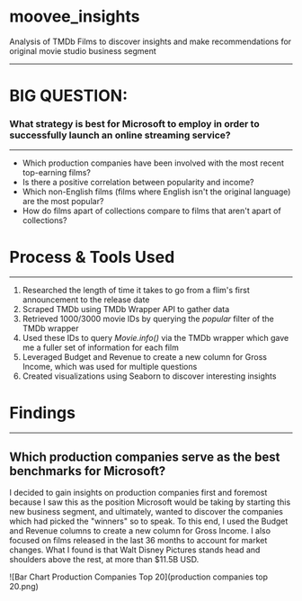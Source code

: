 # moovee_insights

Analysis of TMDb Films to discover insights and make recommendations for original movie studio business segment

---

# BIG QUESTION: 

### What strategy is best for Microsoft to employ in order to successfully launch an online streaming service?

---

<ul>
    <li>Which production companies have been involved with the most recent top-earning films?</li>
    <li>Is there a positive correlation between popularity and income?</li>
    <li>Which non-English films (films where English isn't the original language) are the most popular?</li>
    <li>How do films apart of collections compare to films that aren't apart of collections?</li>
</ul>


# Process & Tools Used

---

<ol>
    <li>Researched the length of time it takes to go from a flim's first announcement to the release date</li>
    <li>Scraped TMDb using TMDb Wrapper API to gather data</li>
    <li>Retrieved 1000/3000 movie IDs by querying the <i>popular</i> filter of the TMDb wrapper</li>
    <li>Used these IDs to query <i>Movie.info()</i> via the TMDb wrapper which gave me a fuller set of information for each film</li>
    <li>Leveraged Budget and Revenue to create a new column for Gross Income, which was used for multiple questions</li>
    <li>Created visualizations using Seaborn to discover interesting insights</li>
</ol>


# Findings

---

## Which production companies serve as the best benchmarks for Microsoft?

I decided to gain insights on production companies first and foremost because I saw this as the position Microsoft would be taking by starting this new business segment, and ultimately, wanted to discover the companies which had picked the "winners" so to speak. To this end, I used the Budget and Revenue columns to create a new column for Gross Income. I also focused on films released in the last 36 months to account for market changes. What I found is that Walt Disney Pictures stands head and shoulders above the rest, at more than $11.5B USD.
    

![Bar Chart Production Companies Top 20](production companies top 20.png)

